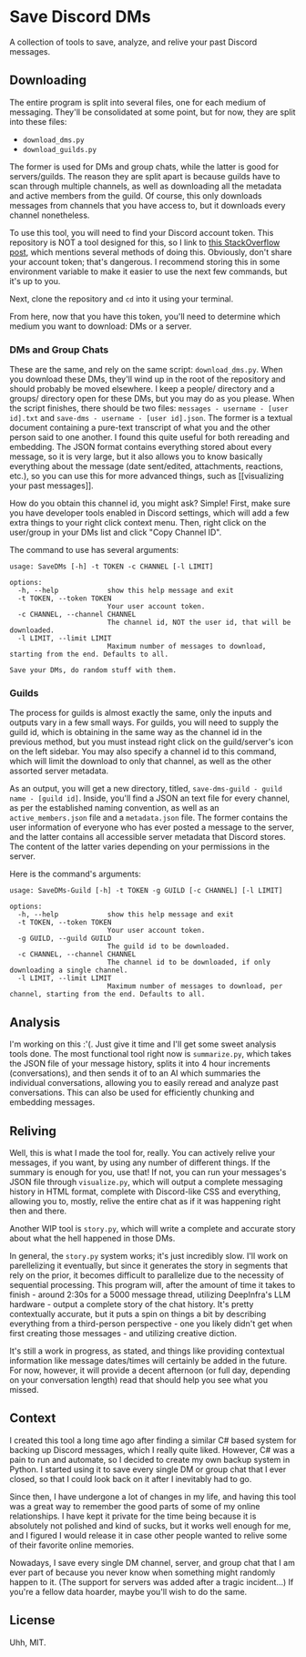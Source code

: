 # Save Discord DMs

A collection of tools to save, analyze, and relive your past Discord messages.

## Downloading

The entire program is split into several files, one for each medium of messaging. They'll be consolidated at some point, but for now, they are split into these files:

- `download_dms.py`
- `download_guilds.py`

The former is used for DMs and group chats, while the latter is good for servers/guilds. The reason they are split apart is because guilds have to scan through multiple channels, as well as downloading all the metadata and active members from the guild. Of course, this only downloads messages from channels that you have access to, but it downloads every channel nonetheless.

To use this tool, you will need to find your Discord account token. This repository is NOT a tool designed for this, so I link to [this StackOverflow post](https://stackoverflow.com/questions/67348339/any-way-to-get-my-discord-token-from-browser-dev-console), which mentions several methods of doing this. Obviously, don't share your account token; that's dangerous. I recommend storing this in some environment variable to make it easier to use the next few commands, but it's up to you.

Next, clone the repository and `cd` into it using your terminal.

From here, now that you have this token, you'll need to determine which medium you want to download: DMs or a server.

### DMs and Group Chats

These are the same, and rely on the same script: `download_dms.py`. When you download these DMs, they'll wind up in the root of the repository and should probably be moved elsewhere. I keep a people/ directory and a groups/ directory open for these DMs, but you may do as you please. When the script finishes, there should be two files: `messages - username - [user id].txt` and `save-dms - username - [user id].json`. The former is a textual document containing a pure-text transcript of what you and the other person said to one another. I found this quite useful for both rereading and embedding. The JSON format contains everything stored about every message, so it is very large, but it also allows you to know basically everything about the message (date sent/edited, attachments, reactions, etc.), so you can use this for more advanced things, such as [[visualizing your past messages]].

How do you obtain this channel id, you might ask? Simple! First, make sure you have developer tools enabled in Discord settings, which will add a few extra things to your right click context menu. Then, right click on the user/group in your DMs list and click "Copy Channel ID".

The command to use has several arguments:

```
usage: SaveDMs [-h] -t TOKEN -c CHANNEL [-l LIMIT]

options:
  -h, --help            show this help message and exit
  -t TOKEN, --token TOKEN
                        Your user account token.
  -c CHANNEL, --channel CHANNEL
                        The channel id, NOT the user id, that will be downloaded.
  -l LIMIT, --limit LIMIT
                        Maximum number of messages to download, starting from the end. Defaults to all.

Save your DMs, do random stuff with them.
```

### Guilds

The process for guilds is almost exactly the same, only the inputs and outputs vary in a few small ways. For guilds, you will need to supply the guild id, which is obtaining in the same way as the channel id in the previous method, but you must instead right click on the guild/server's icon on the left sidebar. You may also specify a channel id to this command, which will limit the download to only that channel, as well as the other assorted server metadata.

As an output, you will get a new directory, titled, `save-dms-guild - guild name - [guild id]`. Inside, you'll find a JSON an text file for every channel, as per the established naming convention, as well as an `active_members.json` file and a `metadata.json` file. The former contains the user information of everyone who has ever posted a message to the server, and the latter contains all accessible server metadata that Discord stores. The content of the latter varies depending on your permissions in the server.

Here is the command's arguments:

```
usage: SaveDMs-Guild [-h] -t TOKEN -g GUILD [-c CHANNEL] [-l LIMIT]

options:
  -h, --help            show this help message and exit
  -t TOKEN, --token TOKEN
                        Your user account token.
  -g GUILD, --guild GUILD
                        The guild id to be downloaded.
  -c CHANNEL, --channel CHANNEL
                        The channel id to be downloaded, if only downloading a single channel.
  -l LIMIT, --limit LIMIT
                        Maximum number of messages to download, per channel, starting from the end. Defaults to all.
```

## Analysis

I'm working on this :'(. Just give it time and I'll get some sweet analysis tools done. The most functional tool right now is `summarize.py`, which takes the JSON file of your message history, splits it into 4 hour increments (conversations), and then sends it of to an AI which summaries the individual conversations, allowing you to easily reread and analyze past conversations. This can also be used for efficiently chunking and embedding messages.

## Reliving

Well, this is what I made the tool for, really. You can actively relive your messages, if you want, by using any number of different things. If the summary is enough for you, use that! If not, you can run your messages's JSON file through `visualize.py`, which will output a complete messaging history in HTML format, complete with Discord-like CSS and everything, allowing you to, mostly, relive the entire chat as if it was happening right then and there.

Another WIP tool is `story.py`, which will write a complete and accurate story about what the hell happened in those DMs.

In general, the `story.py` system works; it's just incredibly slow. I'll work on parellelizing it eventually, but since it generates the story in segments that rely on the prior, it becomes difficult to parallelize due to the necessity of sequential processing. This program will, after the amount of time it takes to finish - around 2:30s for a 5000 message thread, utilizing DeepInfra's LLM hardware - output a complete story of the chat history. It's pretty contextually accurate, but it puts a spin on things a bit by describing everything from a third-person perspective - one you likely didn't get when first creating those messages - and utilizing creative diction.

It's still a work in progress, as stated, and things like providing contextual information like message dates/times will certainly be added in the future. For now, however, it will provide a decent afternoon (or full day, depending on your conversation length) read that should help you see what you missed.

## Context

I created this tool a long time ago after finding a similar C# based system for backing up Discord messages, which I really quite liked. However, C# was a pain to run and automate, so I decided to create my own backup system in Python. I started using it to save every single DM or group chat that I ever closed, so that I could look back on it after I inevitably had to go.

Since then, I have undergone a lot of changes in my life, and having this tool was a great way to remember the good parts of some of my online relationships. I have kept it private for the time being because it is absolutely not polished and kind of sucks, but it works well enough for me, and I figured I would release it in case other people wanted to relive some of their favorite online memories.

Nowadays, I save every single DM channel, server, and group chat that I am ever part of because you never know when something might randomly happen to it. (The support for servers was added after a tragic incident...) If you're a fellow data hoarder, maybe you'll wish to do the same.

## License

Uhh, MIT.
